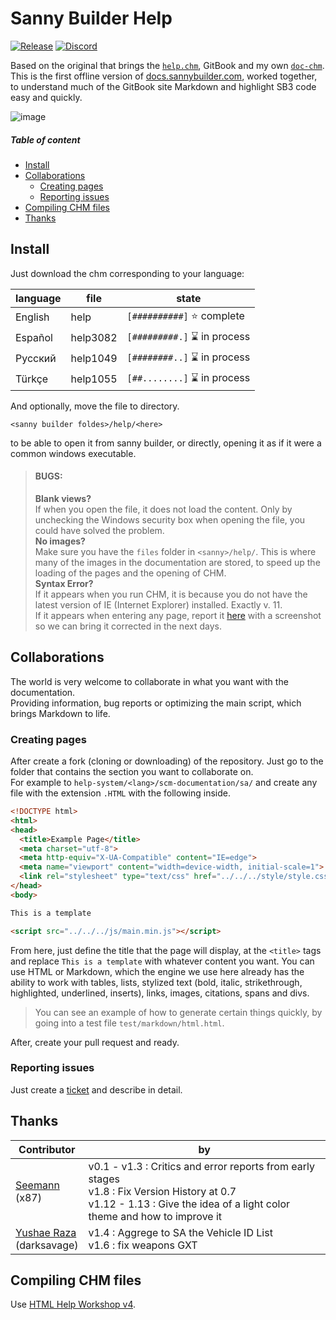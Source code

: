# Sanny Builder Help
[![Release](https://img.shields.io/github/v/release/MatiDragon-YT/help-system?style=for-the-badge)](https://github.com/MatiDragon-YT/help-system/releases)
[![Discord](https://img.shields.io/discord/911487285990674473?style=for-the-badge)](https://discord.gg/d5dZSfgBZr)

Based on the original that brings the [`help.chm`](https://github.com/sannybuilder/help-system), GitBook and my own [`doc-chm`](https://github.com/MatiDragon-YT/doc-chm).
This is the first offline version of [docs.sannybuilder.com](https://docs.sannybuilder.com/), worked together, to understand much of the GitBook site Markdown and highlight SB3 code easy and quickly.

![image](https://user-images.githubusercontent.com/43966706/153781888-6c426463-fede-4ba7-8439-8927f778554e.png)

##### Table of content
* [Install](#install)
* [Collaborations](#collaborations)
  * [Creating pages](#creating-pages)
  * [Reporting issues](#creating-pages)
* [Compiling CHM files](#compiling-chm-files)
* [Thanks](#thanks)

## Install
Just download the chm corresponding to your language:

| language | file | state |
| --- | --- | --- |
| English | help | `[##########]` ⭐ complete |
| Español | help3082 | `[#########.]` ⌛ in process |
| Pусский | help1049 | `[########..]` ⌛ in process |
| Türkçe | help1055 | `[##........]` ⌛ in process |

And optionally, move the file to directory.
```
<sanny builder foldes>/help/<here>
```
to be able to open it from sanny builder, or directly, opening it as if it were a common windows executable.
> #### BUGS:
> **Blank views?**\
> If when you open the file, it does not load the content. Only by unchecking the Windows security box when opening the file, you could have solved the problem.\
> **No images?**\
> Make sure you have the `files` folder in `<sanny>/help/`. This is where many of the images in the documentation are stored, to speed up the loading of the pages and the opening of CHM.\
> **Syntax Error?**\
> If it appears when you run CHM, it is because you do not have the latest version of IE (Internet Explorer) installed. Exactly v. 11.\
> If it appears when entering any page, report it [here](https://github.com/MatiDragon-YT/help-system/issues/new) with a screenshot so we can bring it corrected in the next days.


## Collaborations
The world is very welcome to collaborate in what you want with the documentation.\
Providing information, bug reports or optimizing the main script, which brings Markdown to life.

### Creating pages
After create a fork (cloning or downloading) of the repository. Just go to the folder that contains the section you want to collaborate on.\
For example to `help-system/<lang>/scm-documentation/sa/` and create any file with the extension `.HTML` with the following inside.

```html
<!DOCTYPE html>
<html>
<head>
  <title>Example Page</title>
  <meta charset="utf-8">
  <meta http-equiv="X-UA-Compatible" content="IE=edge">
  <meta name="viewport" content="width=device-width, initial-scale=1">
  <link rel="stylesheet" type="text/css" href="../../../style/style.css">
</head>
<body>

This is a template

<script src="../../../js/main.min.js"></script>
```
From here, just define the title that the page will display, at the `<title>` tags and replace `This is a template` with whatever content you want. You can use HTML or Markdown, which the engine we use here already has the ability to work with tables, lists, stylized text (bold, italic, strikethrough, highlighted, underlined, inserts), links, images, citations, spans and divs.

> You can see an example of how to generate certain things quickly, by going into a test file `test/markdown/html.html`.

After, create your pull request and ready.

### Reporting issues
Just create a [ticket](https://github.com/MatiDragon-YT/help-system/issues/new) and describe in detail.

## Thanks
| Contributor | by |
| --- | --- |
| [Seemann](https://github.com/x87)<br>(x87) | v0.1 - v1.3 : Critics and error reports from early stages<br>v1.8 : Fix Version History at 0.7<br>v1.12 - 1.13 : Give the idea of a light color theme and how to improve it |
| [Yushae Raza](https://github.com/yushaer)<br>(darksavage) | v1.4 : Aggrege to SA the Vehicle ID List<br>v1.6 : fix weapons GXT |

## Compiling CHM files
Use [HTML Help Workshop v4](https://cdn.discordapp.com/attachments/805823828571586624/937861627309592686/htmlhelp.zip).
